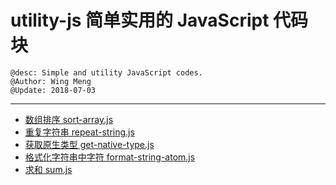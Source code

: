 # utility-js 简单实用的 JavaScript 代码块

    @desc: Simple and utility JavaScript codes.
    @Author: Wing Meng
    @Update: 2018-07-03

----

- [数组排序 sort-array.js](https://wingmeng.github.io/utility-js/demo/sort-array.html)
- [重复字符串 repeat-string.js](https://wingmeng.github.io/utility-js/demo/repeat-string.html)
- [获取原生类型 get-native-type.js](https://wingmeng.github.io/utility-js/demo/get-native-type.html)
- [格式化字符串中字符 format-string-atom.js](https://wingmeng.github.io/utility-js/demo/format-string-atom.html)
- [求和 sum.js](https://wingmeng.github.io/utility-js/demo/sum.html)
